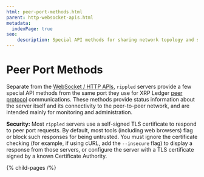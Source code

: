 ```yaml
---
html: peer-port-methods.html
parent: http-websocket-apis.html
metadata:
  indexPage: true
seo:
    description: Special API methods for sharing network topology and status metrics, served on the XRPL Peer Protocol port.
---
```

# Peer Port Methods

Separate from the [WebSocket / HTTP APIs](../index.md), `rippled` servers provide a few special API methods from the same port they use for XRP Ledger [peer protocol](../../../concepts/networks-and-servers/peer-protocol.md) communications. These methods provide status information about the server itself and its connectivity to the peer-to-peer network, and are intended mainly for monitoring and administration.

**Security:** Most `rippled` servers use a self-signed TLS certificate to respond to peer port requests. By default, most tools (including web browsers) flag or block such responses for being untrusted. You must ignore the certificate checking (for example, if using cURL, add the `--insecure` flag) to display a response from those servers, or configure the server with a TLS certificate signed by a known Certificate Authority.


{% child-pages /%}
